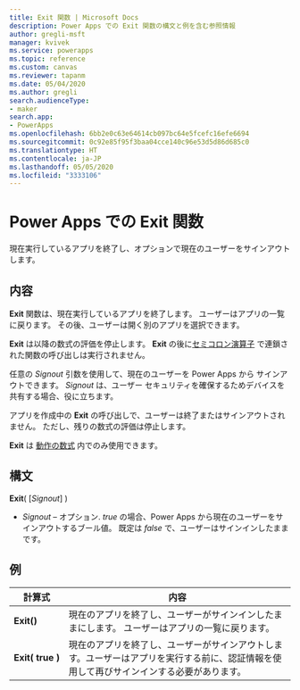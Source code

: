 ```yaml
---
title: Exit 関数 | Microsoft Docs
description: Power Apps での Exit 関数の構文と例を含む参照情報
author: gregli-msft
manager: kvivek
ms.service: powerapps
ms.topic: reference
ms.custom: canvas
ms.reviewer: tapanm
ms.date: 05/04/2020
ms.author: gregli
search.audienceType:
- maker
search.app:
- PowerApps
ms.openlocfilehash: 6bb2e0c63e64614cb097bc64e5fcefc16efe6694
ms.sourcegitcommit: 0c92e85f95f3baa04cce140c96e53d5d86d685c0
ms.translationtype: HT
ms.contentlocale: ja-JP
ms.lasthandoff: 05/05/2020
ms.locfileid: "3333106"
---
```

# <a name="exit-function-in-power-apps"></a>Power Apps での Exit 関数
現在実行しているアプリを終了し、オプションで現在のユーザーをサインアウトします。

## <a name="description"></a>内容
**Exit** 関数は、現在実行しているアプリを終了します。 ユーザーはアプリの一覧に戻ります。 その後、ユーザーは開く別のアプリを選択できます。  

**Exit** は以降の数式の評価を停止します。 **Exit** の後に[セミコロン演算子](operators.md) で連鎖された関数の呼び出しは実行されません。   

任意の *Signout* 引数を使用して、現在のユーザーを Power Apps から サインアウトできます。 *Signout* は、ユーザー セキュリティを確保するためデバイスを共有する場合、役に立ちます。

アプリを作成中の **Exit** の呼び出しで、ユーザーは終了またはサインアウトされません。  ただし、残りの数式の評価は停止します。

**Exit** は [動作の数式](../working-with-formulas-in-depth.md) 内でのみ使用できます。

## <a name="syntax"></a>構文
**Exit**( [*Signout*] )

* *Signout* – オプション. *true* の場合、Power Apps から現在のユーザーをサインアウトするブール値。  既定は *false* で、ユーザーはサインインしたままです。

## <a name="examples"></a>例

| 計算式 | 内容 | 
| --- | --- | 
| **Exit()** | 現在のアプリを終了し、ユーザーがサインインしたままにします。  ユーザーはアプリの一覧に戻ります。  |
| **Exit(&nbsp;true&nbsp;)** | 現在のアプリを終了し、ユーザーがサインアウトします。ユーザーはアプリを実行する前に、認証情報を使用して再びサインインする必要があります。 | 


